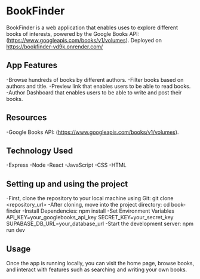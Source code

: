 # BookFinder

BookFinder is a web application that enables uses to explore different books of interests, powered by the Google Books API: (https://www.googleapis.com/books/v1/volumes).
Deployed on https://bookfinder-vd9k.onrender.com/

## App Features
-Browse hundreds of books by different authors.
-Filter books based on authors and title.
-Preview link that enables users to be able to read books.
-Author Dashboard that enables users to be able to write and post their books.

## Resources
-Google Books API: (https://www.googleapis.com/books/v1/volumes).

## Technology Used
-Express
-Node
-React
-JavaScript
-CSS
-HTML

## Setting up and using the project
-First, clone the repository to your local machine using Git: git clone <repository_url>
-After cloning, move into the project directory: cd book-finder
-Install Dependencies: npm install
-Set Environment Variables
   API_KEY=your_googlebooks_api_key
   SECRET_KEY=your_secret_key
   SUPABASE_DB_URL=your_database_url
-Start the development server: npm run dev


## Usage
Once the app is running locally, you can visit the home page, browse books, and interact with features such as searching and writing your own books.
